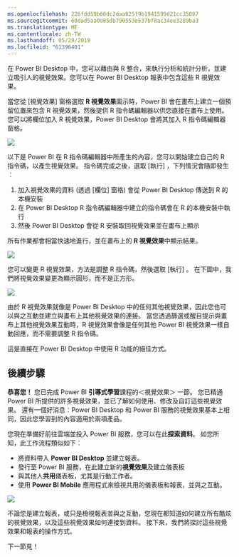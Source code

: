 ```yaml
---
ms.openlocfilehash: 226fdd59b00dc2daa625f9b1941599d21cc35087
ms.sourcegitcommit: 60dad5aa0d85db790553e537bf8ac34ee3289ba3
ms.translationtype: MT
ms.contentlocale: zh-TW
ms.lasthandoff: 05/29/2019
ms.locfileid: "61396401"
---
```

在 Power BI Desktop 中，您可以藉由與 R 整合，來執行分析和統計分析，並建立吸引人的視覺效果。您可以在 Power BI Desktop 報表中包含這些 R 視覺效果。

當您從 [視覺效果]  窗格選取 **R 視覺效果**圖示時，Power BI 會在畫布上建立一個預留位置來包含 R 視覺效果，然後提供 R 指令碼編輯器以供您直接在畫布上使用。 您可以將欄位加入 R 視覺效果，Power BI Desktop 會將其加入 R 指令碼編輯器窗格。

![](media/3-11h-r-visual-integration/3-11h_1.png)

以下是 Power BI 在 R 指令碼編輯器中所產生的內容，您可以開始建立自己的 R 指令碼，以產生視覺效果。 指令碼完成之後，選取 [執行]  ，下列情況會隨即發生︰

1. 加入視覺效果的資料 (透過 [欄位]  窗格) 會從 Power BI Desktop 傳送到 R 的本機安裝
2. 在 Power BI Desktop R 指令碼編輯器中建立的指令碼會在 R 的本機安裝中執行
3. 然後 Power BI Desktop 會從 R 安裝取回視覺效果並在畫布上顯示

所有作業都會相當快速地進行，並在畫布上的 **R 視覺效果**中顯示結果。

![](media/3-11h-r-visual-integration/3-11h_2.png)

您可以變更 R 視覺效果，方法是調整 R 指令碼，然後選取 [執行]  。 在下圖中，我們將視覺效果變更為顯示圓形，而不是正方形。

![](media/3-11h-r-visual-integration/3-11h_3.png)

由於 R 視覺效果就像是 Power BI Desktop 中的任何其他視覺效果，因此您也可以與之互動並建立與畫布上其他視覺效果的連接。 當您透過篩選或醒目提示與畫布上其他視覺效果互動時，R 視覺效果會像是任何其他 Power BI 視覺效果一樣自動回應，而不需要調整 R 指令碼。

這是直接在 Power BI Desktop 中使用 R 功能的絕佳方式。

## <a name="next-steps"></a>後續步驟
**恭喜您！** 您已完成 Power BI **引導式學習**課程的＜視覺效果＞  一節。 您已精通 Power BI 所提供的許多視覺效果，並已了解如何使用、修改及自訂這些視覺效果。 還有一個好消息︰Power BI Desktop 和 Power BI 服務的視覺效果基本上相同，因此您學習到的內容適用於兩項產品。

您現在準備好前往雲端並投入 Power BI 服務，您可以在此**探索資料**。 如您所知，此工作流程類似如下︰

* 將資料帶入 **Power BI Desktop** 並建立報表。
* 發行至 Power BI 服務，在此建立新的**視覺效果**及建立儀表板
* 與其他人**共用**儀表板，尤其是行動工作者。
* 使用 **Power BI Mobile** 應用程式來檢視共用的儀表板和報表，並與之互動。

![](media/3-11h-r-visual-integration/c0a1_1.png)

不論您是建立報表，或只是檢視報表並與之互動，您現在都知道如何建立所有酷炫的視覺效果，以及這些視覺效果如何連接到資料。 接下來，我們將探討這些視覺效果和報表的操作方式。

下一節見！

